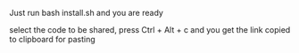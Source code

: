 Just run bash install.sh and you are ready

select the code to be shared, press Ctrl + Alt + c and you get the link copied to clipboard for pasting 
